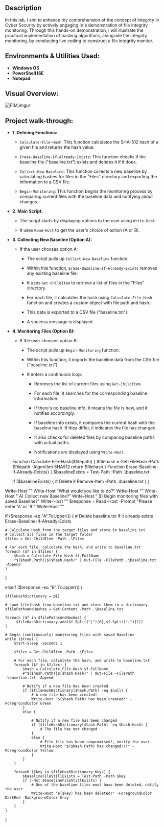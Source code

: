 
<h2>Description</h2>
In this lab, I aim to enhance my comprehension of the concept of Integrity in Cyber Security by actively engaging in a demonstration of file integrity monitoring. Through this hands-on demonstration, I will illustrate the practical implementation of hashing algorithms, alongside file integrity monitoring, by conducting live coding to construct a file integrity monitor.
  


<h2> Environments & Utilities Used: </h2>


- <b> Windows OS </b>
- <b> PowerShell ISE</b>
- <b> Notepad </b>
  

<h2> Visual Overview:</h2> 

![FIM,imgur](  )


<h2>Project walk-through:</h2>

- <b>1. Defining Functions: </b> 

   - `Calculate-File-Hash`: This function calculates the SHA-512 hash of a given file and returns the hash value.

   - `Erase-Baseline-If-Already-Exists`: This function checks if the baseline file ("baseline.txt") exists and deletes it if it does.

   - `Collect-New-Baseline`: This function collects a new baseline by calculating hashes for files in the "Files" directory and exporting the information to a CSV file.

   - `Begin-Monitoring`: This function begins the monitoring process by comparing current files with the baseline data and notifying about changes.

- <b> 2. Main Script: </b>

   - The script starts by displaying options to the user using `Write-Host`.

   - It uses `Read-Host` to get the user's choice of action (A or B).

- <b> 3. Collecting New Baseline (Option A):</b>

   - If the user chooses option A:

     - The script pulls up `Collect-New-Baseline` function.

     - Within this function, `Erase-Baseline-If-Already-Exists` removes any existing baseline file.

     - It uses `Get-ChildItem` to retrieve a list of files in the "Files" directory.

     - For each file, it calculates the hash using `Calculate-File-Hash` function and creates a custom object with file path and hash.

     - This data is exported to a CSV file ("baseline.txt").

     - A success message is displayed.

- <b> 4. Monitoring Files (Option B): </b>

   - If the user chooses option B:

     - The script pulls up `Begin-Monitoring` function.

     - Within this function, it imports the baseline data from the CSV file ("baseline.txt").

     - It enters a continuous loop:

       - Retrieves the list of current files using `Get-ChildItem`.

       - For each file, it searches for the corresponding baseline information.

       - If there's no baseline info, it means the file is new, and it notifies accordingly.

       - If baseline info exists, it compares the current hash with the baseline hash. If they differ, it indicates the file has changed.

       - It also checks for deleted files by comparing baseline paths with actual paths.

       - Notifications are displayed using `Write-Host`.





  Function Calculate-File-Hash($filepath) {
    $filehash = Get-FileHash -Path $filepath -Algorithm SHA512
    return $filehash
}
Function Erase-Baseline-If-Already-Exists() {
    $baselineExists = Test-Path -Path .\baseline.txt

    if ($baselineExists) {
        # Delete it
        Remove-Item -Path .\baseline.txt
    }
}


Write-Host ""
Write-Host "What would you like to do?"
Write-Host ""
Write-Host "    A) Collect new Baseline?"
Write-Host "    B) Begin monitoring files with saved Baseline?"
Write-Host ""
$response = Read-Host -Prompt "Please enter 'A' or 'B'"
Write-Host ""

if ($response -eq "A".ToUpper()) {
    # Delete baseline.txt if it already exists
    Erase-Baseline-If-Already-Exists

    # Calculate Hash from the target files and store in baseline.txt
    # Collect all files in the target folder
    $files = Get-ChildItem -Path .\Files

    # For each file, calculate the hash, and write to baseline.txt
    foreach ($f in $files) {
        $hash = Calculate-File-Hash $f.FullName
        "$($hash.Path)|$($hash.Hash)" | Out-File -FilePath .\baseline.txt -Append
    }
    
}

elseif ($response -eq "B".ToUpper()) {
    
    $fileHashDictionary = @{}

    # Load file|hash from baseline.txt and store them in a dictionary
    $filePathsAndHashes = Get-Content -Path .\baseline.txt
    
    foreach ($f in $filePathsAndHashes) {
         $fileHashDictionary.add($f.Split("|")[0],$f.Split("|")[1])
    }

    # Begin (continuously) monitoring files with saved Baseline
    while ($true) {
        Start-Sleep -Seconds 1
        
        $files = Get-ChildItem -Path .\Files

        # For each file, calculate the hash, and write to baseline.txt
        foreach ($f in $files) {
            $hash = Calculate-File-Hash $f.FullName
            #"$($hash.Path)|$($hash.Hash)" | Out-File -FilePath .\baseline.txt -Append

            # Notify if a new file has been created
            if ($fileHashDictionary[$hash.Path] -eq $null) {
                # A new file has been created!
                Write-Host "$($hash.Path) has been created!" -ForegroundColor Green
            }
            else {

                # Notify if a new file has been changed
                if ($fileHashDictionary[$hash.Path] -eq $hash.Hash) {
                    # The file has not changed
                }
                else {
                    # File file has been compromised!, notify the user
                    Write-Host "$($hash.Path) has changed!!!" -ForegroundColor Yellow
                }
            }
        }

        foreach ($key in $fileHashDictionary.Keys) {
            $baselineFileStillExists = Test-Path -Path $key
            if (-Not $baselineFileStillExists) {
                # One of the baseline files must have been deleted, notify the user
                Write-Host "$($key) has been deleted!" -ForegroundColor DarkRed -BackgroundColor Gray
            }
        }
    }
}
